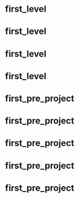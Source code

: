# first_level
# first_level
# first_level
# first_level
# first_pre_project
# first_pre_project
# first_pre_project
# first_pre_project
# first_pre_project
